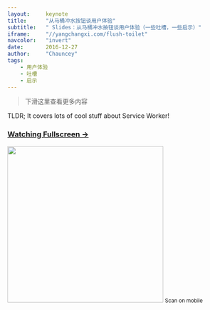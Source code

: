 ```yaml
---
layout:     keynote
title:      "从马桶冲水按钮谈用户体验"
subtitle:   " Slides：从马桶冲水按钮谈用户体验（一些吐槽，一些启示）"
iframe:     "//yangchangxi.com/flush-toilet"
navcolor:   "invert"
date:       2016-12-27
author:     "Chauncey"
tags:
    - 用户体验
    - 吐槽
    - 启示
---
```


> 下滑这里查看更多内容


TLDR; It covers lots of cool stuff about Service Worker!

### [Watching Fullscreen → ](https://yangchangxi.com/flush-toilet/)

<div class="visible-md visible-lg">
    <img src="//yangchangxi.com/flush-toilet/attach/qrcode.png" width="350" />
    <small class="img-hint">Scan on mobile</small>
</div>
